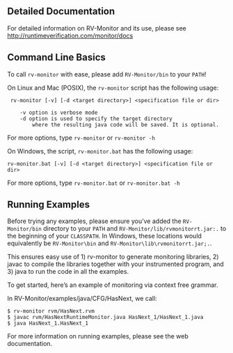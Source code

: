 Detailed Documentation
----------------------

For detailed information on RV-Monitor and its use, please see
http://runtimeverification.com/monitor/docs



Command Line Basics
----------------------

To call `rv-monitor` with ease, please add `RV-Monitor/bin` to your `PATH`!

On Linux and Mac (POSIX), the `rv-monitor` script has the following usage:
	
	 rv-monitor [-v] [-d <target directory>] <specification file or dir>

    	-v option is verbose mode 
    	-d option is used to specify the target directory
        	where the resulting java code will be saved. It is optional.
    
For more options, type `rv-monitor` or `rv-monitor -h`


On Windows, the script, `rv-monitor.bat` has the following usage:

	rv-monitor.bat [-v] [-d <target directory>] <specification file or dir>

For more options, type `rv-monitor.bat` or `rv-monitor.bat -h`



Running Examples
----------------------

Before trying any examples, please ensure you’ve added the `RV-Monitor/bin` directory to your `PATH` 
and `RV-Monitor/lib/rvmonitorrt.jar:.` to the beginning of your `CLASSPATH`. In Windows, these locations would equivalently be `RV-Monitor\bin` and `RV-Monitor\lib\rvmonitorrt.jar;.`.

This ensures easy use of 1) rv-monitor to generate monitoring libraries, 2) javac to compile 
the libraries together with your instrumented program, and 3) java to run the code in all the examples.

To get started, here’s an example of monitoring via context free grammar.

In RV-Monitor/examples/java/CFG/HasNext, we call: 

	$ rv-monitor rvm/HasNext.rvm
	$ javac rvm/HasNextRuntimeMonitor.java HasNext_1/HasNext_1.java
	$ java HasNext_1.HasNext_1

For more information on running examples, please see the web documentation.

